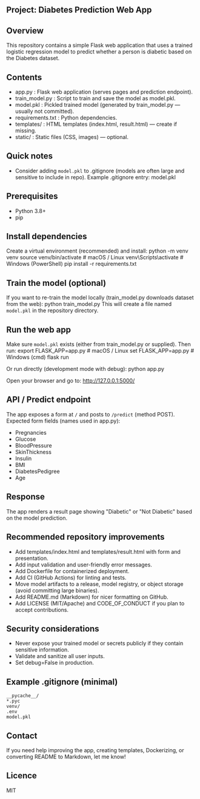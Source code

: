 ## Project: Diabetes Prediction Web App

## Overview
This repository contains a simple Flask web application that uses a trained logistic regression model
to predict whether a person is diabetic based on the  Diabetes dataset.

## Contents
- app.py                 : Flask web application (serves pages and prediction endpoint).
- train_model.py         : Script to train and save the model as model.pkl.
- model.pkl              : Pickled trained model (generated by train_model.py — usually not committed).
- requirements.txt       : Python dependencies.
- templates/             : HTML templates (index.html, result.html) — create if missing.
- static/                : Static files (CSS, images) — optional.

## Quick notes

- Consider adding `model.pkl` to .gitignore (models are often large and sensitive to include in repo).
  Example .gitignore entry: model.pkl

## Prerequisites
- Python 3.8+
- pip

## Install dependencies
Create a virtual environment (recommended) and install:
    python -m venv venv
    source venv/bin/activate    # macOS / Linux
    venv\Scripts\activate     # Windows (PowerShell)
    pip install -r requirements.txt

## Train the model (optional)
If you want to re-train the model locally (train_model.py downloads dataset from the web):
    python train_model.py
This will create a file named `model.pkl` in the repository directory.

## Run the web app
Make sure `model.pkl` exists (either from train_model.py or supplied).
Then run:
    export FLASK_APP=app.py       # macOS / Linux
    set FLASK_APP=app.py          # Windows (cmd)
    flask run

Or run directly (development mode with debug):
    python app.py

Open your browser and go to:
    http://127.0.0.1:5000/

## API / Predict endpoint
The app exposes a form at `/` and posts to `/predict` (method POST).
Expected form fields (names used in app.py):
- Pregnancies
- Glucose
- BloodPressure
- SkinThickness
- Insulin
- BMI
- DiabetesPedigree
- Age

## Response
The app renders a result page showing "Diabetic" or "Not Diabetic" based on the model prediction.

## Recommended repository improvements
- Add templates/index.html and templates/result.html with form and presentation.
- Add input validation and user-friendly error messages.
- Add Dockerfile for containerized deployment.
- Add CI (GitHub Actions) for linting and tests.
- Move model artifacts to a release, model registry, or object storage (avoid committing large binaries).
- Add README.md (Markdown) for nicer formatting on GitHub.
- Add LICENSE (MIT/Apache) and CODE_OF_CONDUCT if you plan to accept contributions.

## Security considerations
- Never expose your trained model or secrets publicly if they contain sensitive information.
- Validate and sanitize all user inputs.
- Set debug=False in production.

## Example .gitignore (minimal)
    __pycache__/
    *.pyc
    venv/
    .env
    model.pkl

## Contact
If you need help improving the app, creating templates, Dockerizing, or converting README to Markdown, let me know!

## Licence
  MIT

